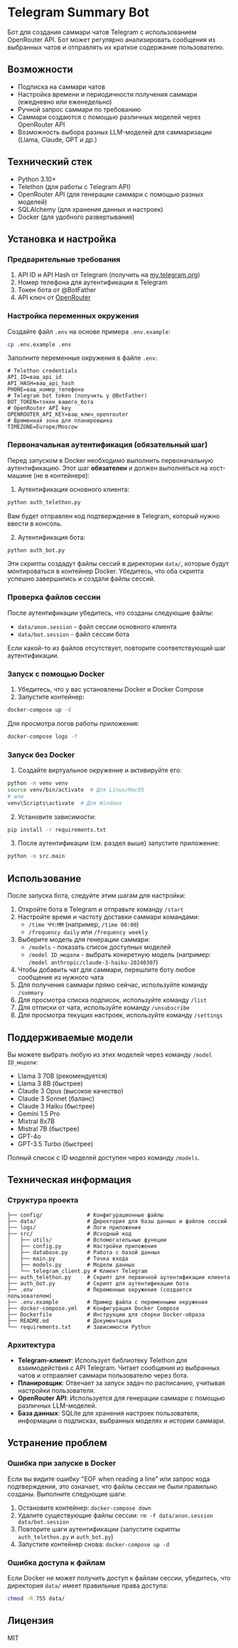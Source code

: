 # Telegram Summary Bot

Бот для создания саммари чатов Telegram с использованием OpenRouter API. Бот может регулярно анализировать сообщения из выбранных чатов и отправлять их краткое содержание пользователю.

## Возможности

- Подписка на саммари чатов
- Настройка времени и периодичности получения саммари (ежедневно или еженедельно)
- Ручной запрос саммари по требованию
- Саммари создаются с помощью различных моделей через OpenRouter API
- Возможность выбора разных LLM-моделей для саммаризации (Llama, Claude, GPT и др.)

## Технический стек

- Python 3.10+
- Telethon (для работы с Telegram API)
- OpenRouter API (для генерации саммари с помощью разных моделей)
- SQLAlchemy (для хранения данных и настроек)
- Docker (для удобного развертывания)

## Установка и настройка

### Предварительные требования

1. API ID и API Hash от Telegram (получить на [my.telegram.org](https://my.telegram.org/))
2. Номер телефона для аутентификации в Telegram
3. Токен бота от @BotFather
4. API ключ от [OpenRouter](https://openrouter.ai/)

### Настройка переменных окружения

Создайте файл `.env` на основе примера `.env.example`:

```bash
cp .env.example .env
```

Заполните переменные окружения в файле `.env`:

```
# Telethon credentials
API_ID=ваш_api_id
API_HASH=ваш_api_hash
PHONE=ваш_номер_телефона
# Telegram bot token (получить у @BotFather)
BOT_TOKEN=токен_вашего_бота
# OpenRouter API key
OPENROUTER_API_KEY=ваш_ключ_openrouter
# Временная зона для планировщика
TIMEZONE=Europe/Moscow
```

### Первоначальная аутентификация (обязательный шаг)

Перед запуском в Docker необходимо выполнить первоначальную аутентификацию. Этот шаг **обязателен** и должен выполняться на хост-машине (не в контейнере):

1. Аутентификация основного клиента:
```bash
python auth_telethon.py
```
Вам будет отправлен код подтверждения в Telegram, который нужно ввести в консоль.

2. Аутентификация бота:
```bash
python auth_bot.py
```

Эти скрипты создадут файлы сессий в директории `data/`, которые будут монтироваться в контейнер Docker. Убедитесь, что оба скрипта успешно завершились и создали файлы сессий.

### Проверка файлов сессии

После аутентификации убедитесь, что созданы следующие файлы:
- `data/anon.session` - файл сессии основного клиента
- `data/bot.session` - файл сессии бота

Если какой-то из файлов отсутствует, повторите соответствующий шаг аутентификации.

### Запуск с помощью Docker

1. Убедитесь, что у вас установлены Docker и Docker Compose
2. Запустите контейнер:

```bash
docker-compose up -d
```

Для просмотра логов работы приложения:
```bash
docker-compose logs -f
```

### Запуск без Docker

1. Создайте виртуальное окружение и активируйте его:

```bash
python -m venv venv
source venv/bin/activate  # Для Linux/MacOS
# или
venv\Scripts\activate  # Для Windows
```

2. Установите зависимости:

```bash
pip install -r requirements.txt
```

3. После аутентификации (см. раздел выше) запустите приложение:

```bash
python -m src.main
```

## Использование

После запуска бота, следуйте этим шагам для настройки:

1. Откройте бота в Telegram и отправьте команду `/start`
2. Настройте время и частоту доставки саммари командами:
   - `/time ЧЧ:ММ` (например, `/time 08:00`)
   - `/frequency daily` или `/frequency weekly`
3. Выберите модель для генерации саммари:
   - `/models` - показать список доступных моделей
   - `/model ID_модели` - выбрать конкретную модель (например: `/model anthropic/claude-3-haiku-20240307`)
4. Чтобы добавить чат для саммари, перешлите боту любое сообщение из нужного чата
5. Для получения саммари прямо сейчас, используйте команду `/summary`
6. Для просмотра списка подписок, используйте команду `/list`
7. Для отписки от чата, используйте команду `/unsubscribe`
8. Для просмотра текущих настроек, используйте команду `/settings`

## Поддерживаемые модели

Вы можете выбрать любую из этих моделей через команду `/model ID_модели`:

- Llama 3 70B (рекомендуется)
- Llama 3 8B (быстрее)
- Claude 3 Opus (высокое качество)
- Claude 3 Sonnet (баланс)
- Claude 3 Haiku (быстрее)
- Gemini 1.5 Pro
- Mixtral 8x7B
- Mistral 7B (быстрее)
- GPT-4o
- GPT-3.5 Turbo (быстрее)

Полный список с ID моделей доступен через команду `/models`.

## Техническая информация

### Структура проекта

```
├── config/              # Конфигурационные файлы
├── data/                # Директория для базы данных и файлов сессий
├── logs/                # Логи приложения
├── src/                 # Исходный код
│   ├── utils/           # Вспомогательные функции
│   ├── config.py        # Настройки приложения
│   ├── database.py      # Работа с базой данных
│   ├── main.py          # Точка входа
│   ├── models.py        # Модели данных
│   └── telegram_client.py # Клиент Telegram
├── auth_telethon.py     # Скрипт для первичной аутентификации клиента
├── auth_bot.py          # Скрипт для аутентификации бота
├── .env                 # Переменные окружения (создается пользователем)
├── .env.example         # Пример файла с переменными окружения
├── docker-compose.yml   # Конфигурация Docker Compose
├── Dockerfile           # Инструкции для сборки Docker-образа
├── README.md            # Документация
└── requirements.txt     # Зависимости Python
```

### Архитектура

- **Telegram-клиент**: Использует библиотеку Telethon для взаимодействия с API Telegram. Читает сообщения из выбранных чатов и отправляет саммари пользователю через бота.
- **Планировщик**: Отвечает за запуск задач по расписанию, учитывая настройки пользователя.
- **OpenRouter API**: Используется для генерации саммари с помощью различных LLM-моделей.
- **База данных**: SQLite для хранения настроек пользователя, информации о подписках, выбранных моделях и истории саммари.

## Устранение проблем

### Ошибка при запуске в Docker
Если вы видите ошибку "EOF when reading a line" или запрос кода подтверждения, это означает, что файлы сессии не были правильно созданы. Выполните следующие шаги:

1. Остановите контейнер: `docker-compose down`
2. Удалите существующие файлы сессии: `rm -f data/anon.session data/bot.session`
3. Повторите шаги аутентификации (запустите скрипты `auth_telethon.py` и `auth_bot.py`)
4. Запустите контейнер снова: `docker-compose up -d`

### Ошибка доступа к файлам
Если Docker не может получить доступ к файлам сессии, убедитесь, что директория `data/` имеет правильные права доступа:
```bash
chmod -R 755 data/
```

## Лицензия

MIT 
